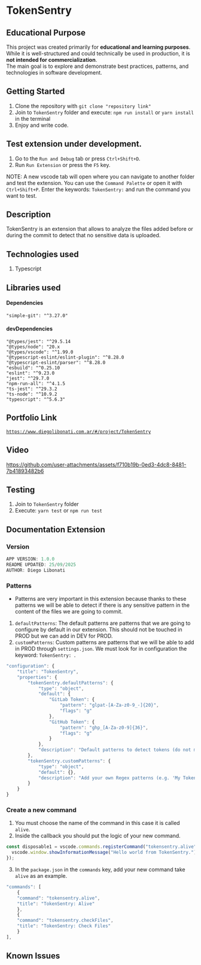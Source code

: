 # TokenSentry

## Educational Purpose

This project was created primarily for **educational and learning purposes**.  
While it is well-structured and could technically be used in production, it is **not intended for commercialization**.  
The main goal is to explore and demonstrate best practices, patterns, and technologies in software development.

## Getting Started

1. Clone the repository with `git clone "repository link"`
2. Join to `TokenSentry` folder and execute: `npm run install` or `yarn install` in the terminal
3. Enjoy and write code.

## Test extension under development.

1. Go to the `Run and Debug` tab or press `Ctrl+Shift+D`.
2. Run `Run Extension` or press the `F5` key.

NOTE: A new vscode tab will open where you can navigate to another folder and test the extension. You can use the `Command Palette` or open it with `Ctrl+Shift+P`. Enter the keywords: `TokenSentry:` and run the command you want to test.

## Description

TokenSentry is an extension that allows to analyze the files added before or during the commit to detect that no sensitive data is uploaded.

## Technologies used

1. Typescript

## Libraries used

#### Dependencies

```
"simple-git": "^3.27.0"
```

#### devDependencies

```
"@types/jest": "^29.5.14
"@types/node": "20.x
"@types/vscode": "^1.99.0
"@typescript-eslint/eslint-plugin": "^8.28.0
"@typescript-eslint/parser": "^8.28.0
"esbuild": "^0.25.10
"eslint": "^9.23.0
"jest": "^29.7.0
"npm-run-all": "^4.1.5
"ts-jest": "^29.3.2
"ts-node": "^10.9.2
"typescript": "^5.6.3"
```

## Portfolio Link

[`https://www.diegolibonati.com.ar/#/project/TokenSentry`](https://www.diegolibonati.com.ar/#/project/TokenSentry)

## Video

https://github.com/user-attachments/assets/f710b19b-0ed3-4dc8-8481-7b41893482b6

## Testing

1. Join to `TokenSentry` folder
2. Execute: `yarn test` or `npm run test`

## Documentation Extension

### Version

```ts
APP VERSION: 1.0.0
README UPDATED: 25/09/2025
AUTHOR: Diego Libonati
```

### Patterns

- Patterns are very important in this extension because thanks to these patterns we will be able to detect if there is any sensitive pattern in the content of the files we are going to commit.

1. `defaultPatterns`: The default patterns are patterns that we are going to configure by default in our extension. This should not be touched in PROD but we can add in DEV for PROD.
2. `customPatterns`: Custom patterns are patterns that we will be able to add in PROD through `settings.json`. We must look for in configuration the keyword: `TokenSentry: `.

```ts
"configuration": {
    "title": "TokenSentry",
    "properties": {
        "tokenSentry.defaultPatterns": {
            "type": "object",
            "default": {
                "GitLab Token": {
                    "pattern": "glpat-[A-Za-z0-9_-]{20}",
                    "flags": "g"
                },
                "GitHub Token": {
                    "pattern": "ghp_[A-Za-z0-9]{36}",
                    "flags": "g"
                }
            },
            "description": "Default patterns to detect tokens (do not modify directly)."
        },
        "tokenSentry.customPatterns": {
            "type": "object",
            "default": {},
            "description": "Add your own Regex patterns (e.g. 'My Token': {'pattern': 'my_token_[0-9]{32}', 'flags': 'gi'} - flags key is OPTIONAL)."
        }
    }
}
```

### Create a new command

1. You must choose the name of the command in this case it is called `alive`.
2. Inside the callback you should put the logic of your new command.

```ts
const disposable1 = vscode.commands.registerCommand("tokensentry.alive", () => {
  vscode.window.showInformationMessage("Hello world from TokenSentry.");
});
```

3. In the `package.json` in the `commands` key, add your new command take `alive` as an example.

```ts
"commands": [
    {
    "command": "tokensentry.alive",
    "title": "TokenSentry: Alive"
    },
    {
    "command": "tokensentry.checkFiles",
    "title": "TokenSentry: Check Files"
    }
],
```

## Known Issues
